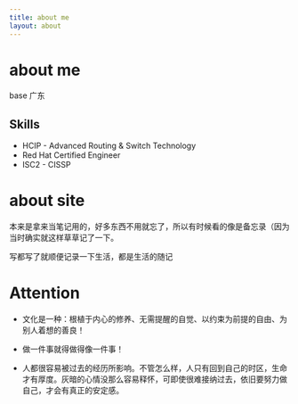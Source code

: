 ```yaml
---
title: about me
layout: about
---
```

# about me
base 广东

## Skills
- HCIP - Advanced Routing & Switch Technology
- Red Hat Certified Engineer
- ISC2 - CISSP

# about site
本来是拿来当笔记用的，好多东西不用就忘了，所以有时候看的像是备忘录（因为当时确实就这样草草记了一下。

写都写了就顺便记录一下生活，都是生活的随记

# Attention
- 文化是一种：根植于内心的修养、无需提醒的自觉、以约束为前提的自由、为别人着想的善良！

- 做一件事就得做得像一件事！

- 人都很容易被过去的经历所影响。不管怎么样，人只有回到自己的时区，生命才有厚度。灰暗的心情没那么容易释怀，可即使很难接纳过去，依旧要努力做自己，才会有真正的安定感。